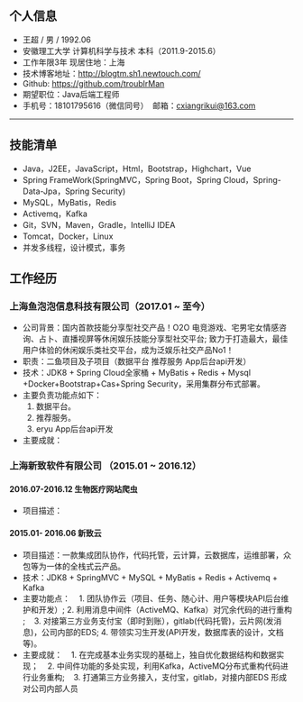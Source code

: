 ## 个人信息

- 王超 / 男 / 1992.06
- 安徽理工大学 计算机科学与技术 本科（2011.9-2015.6）
- 工作年限3年  现居住地：上海 
- 技术博客地址：http://blogtm.sh1.newtouch.com/
- Github: https://github.com/troublrMan
- 期望职位：Java后端工程师
- 手机号：18101795616（微信同号）  邮箱：cxiangrikui@163.com
----
## 技能清单
- Java，J2EE，JavaScript，Html，Bootstrap，Highchart，Vue
- Spring FrameWork(SpringMVC，Spring Boot，Spring Cloud，Spring-Data-Jpa，Spring Security)
- MySQL，MyBatis，Redis
- Activemq，Kafka
- Git，SVN，Maven，Gradle，IntelliJ IDEA
- Tomcat，Docker，Linux
- 并发多线程，设计模式，事务

## 工作经历
### 上海鱼泡泡信息科技有限公司（2017.01 ~ 至今）
- 公司背景：国内首款技能分享型社交产品！O2O 电竞游戏、宅男宅女情感咨询、占卜、直播视屏等休闲娱乐技能分享型社交平台;
  致力于打造最大，最佳用户体验的休闲娱乐类社交平台，成为泛娱乐社交产品No1！
- 职责：二鱼项目及子项目（数据平台 推荐服务 App后台api开发）
- 技术：JDK8 + Spring Cloud全家桶 + MyBatis + Redis + Mysql +Docker+Bootstrap+Cas+Spring Security，采用集群分布式部署。
- 主要负责功能点如下：
    1. 数据平台。
    2. 推荐服务。
    3. eryu App后台api开发
- 主要成就：

### 上海新致软件有限公司 （2015.01 ~ 2016.12）
 #### 2016.07-2016.12 生物医疗网站爬虫
- 项目描述：
 #### 2015.01- 2016.06 新致云
- 项目描述：一款集成团队协作，代码托管，云计算，云数据库，运维部署，众包等为一体的全栈式云产品。
- 技术：JDK8 + SpringMVC + MySQL + MyBatis + Redis + Activemq + Kafka
- 主要功能点：
    1. 团队协作云（项目、任务、随心计、用户等模块API后台维护和开发）;
    2. 利用消息中间件（ActiveMQ、Kafka）对冗余代码的进行重构 ;
    3. 对接第三方业务支付宝（即时到账），gitlab(代码托管)，云片网(发消息)，公司内部的EDS;
    4. 带领实习生开发(API开发，数据库表的设计，文档等)。   
- 主要成就：
    1. 在完成基本业务实现的基础上，独自优化数据结构和数据实现；
    2. 中间件功能的多处实现，利用Kafka，ActiveMQ分布式重构代码进行业务重构;
    3. 打通第三方业务接入，支付宝，gitlab，对接内部EDS 形成对公司内部人员
